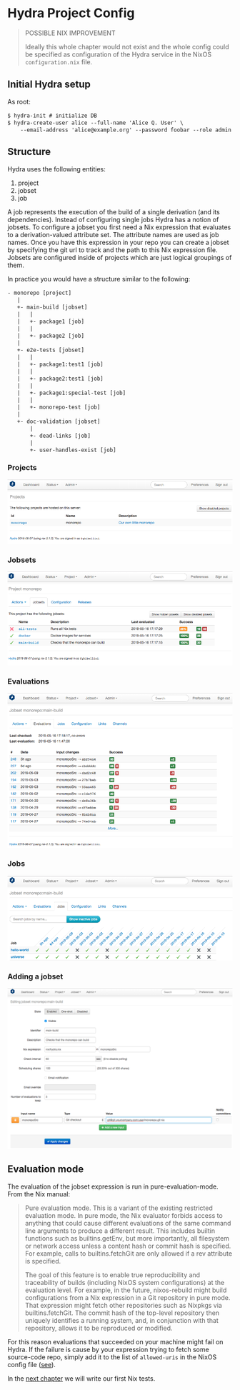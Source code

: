 
# Hydra Project Config

> POSSIBLE NIX IMPROVEMENT
>
> Ideally this whole chapter would not exist and the whole config could be specified as
> configuration of the Hydra service in the NixOS `configuration.nix` file.

## Initial Hydra setup

As root:

```
$ hydra-init # initialize DB
$ hydra-create-user alice --full-name 'Alice Q. User' \
    --email-address 'alice@example.org' --password foobar --role admin
```

## Structure

Hydra uses the following entities:

1. project
2. jobset
3. job

A job represents the execution of the build of a single derivation (and its dependencies).
Instead of configuring single jobs Hydra has a notion of jobsets. To configure a jobset you first need a Nix expression that evaluates
to a derivation-valued attribute set. The attribute names are used as job names.
Once you have this expression in your repo you can create a jobset by specifying the git url to track and the path to this Nix expression file.
Jobsets are configured inside of projects which are just logical groupings of them.

In practice you would have a structure similar to the following:

```
- monorepo [project]
   |
   +- main-build [jobset]
   |   |
   |   +- package1 [job]
   |   |
   |   +- package2 [job]
   |
   +- e2e-tests [jobset]
   |   |
   |   +- package1:test1 [job]
   |   |
   |   +- package2:test1 [job]
   |   |
   |   +- package1:special-test [job]
   |   |
   |   +- monorepo-test [job]
   |
   +- doc-validation [jobset]
       |
       +- dead-links [job]
       |
       +- user-handles-exist [job]
```

### Projects

![projects](./projects.png)

### Jobsets

![jobsets](./jobsets.png)

### Evaluations

![evaluations](./evaluations.png)

### Jobs

![jobs](./jobs.png)

### Adding a jobset

![adding a jobset](./add-jobset.png)


## Evaluation mode

The evaluation of the jobset expression is run in pure-evaluation-mode.
From the Nix manual:

> Pure evaluation mode. This is a variant of the existing restricted evaluation mode. In pure mode, the Nix evaluator forbids access to anything that could cause different evaluations of the same command line arguments to produce a different result. This includes builtin functions such as builtins.getEnv, but more importantly, all filesystem or network access unless a content hash or commit hash is specified. For example, calls to builtins.fetchGit are only allowed if a rev attribute is specified.
>
> The goal of this feature is to enable true reproducibility and traceability of builds (including NixOS system configurations) at the evaluation level. For example, in the future, nixos-rebuild might build configurations from a Nix expression in a Git repository in pure mode. That expression might fetch other repositories such as Nixpkgs via builtins.fetchGit. The commit hash of the top-level repository then uniquely identifies a running system, and, in conjunction with that repository, allows it to be reproduced or modified.

For this reason evaluations that succeeded on your machine might fail on Hydra.
If the failure is cause by your expression trying to fetch some source-code repo, simply add it to the list of `allowed-uris` in the NixOS config file ([see](../setting-up-a-hydra-instance/)).


In the [next chapter](../nix-tests) we will write our first Nix tests.

